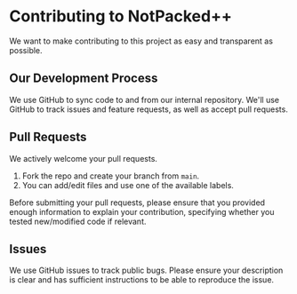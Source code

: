 # Contributing to NotPacked++
We want to make contributing to this project as easy and transparent as possible.

## Our Development Process

We use GitHub to sync code to and from our internal repository. We'll use GitHub to track issues and feature requests, as well as accept pull requests.

## Pull Requests

We actively welcome your pull requests.

1. Fork the repo and create your branch from `main`.
2. You can add/edit files and use one of the available labels.

Before submitting your pull requests, please ensure that you provided enough information to explain your contribution, specifying whether you tested new/modified code if relevant.

## Issues

We use GitHub issues to track public bugs. Please ensure your description is clear and has sufficient instructions to be able to reproduce the issue.
